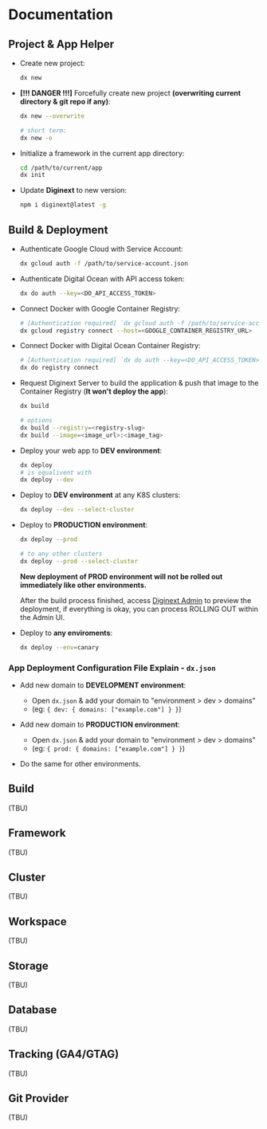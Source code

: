 # Documentation

## Project & App Helper

-   Create new project:

    ```bash
    dx new
    ```

-   **[!!! DANGER !!!]** Forcefully create new project **(overwriting current directory & git repo if any)**:

    ```bash
    dx new --overwrite

    # short term:
    dx new -o
    ```

-   Initialize a framework in the current app directory:

    ```bash
    cd /path/to/current/app
    dx init
    ```

-   Update **Diginext** to new version:

    ```bash
    npm i diginext@latest -g
    ```

## Build & Deployment

-   Authenticate Google Cloud with Service Account:

    ```bash
    dx gcloud auth -f /path/to/service-account.json
    ```

-   Authenticate Digital Ocean with API access token:

    ```bash
    dx do auth --key=<DO_API_ACCESS_TOKEN>
    ```

-   Connect Docker with Google Container Registry:

    ```bash
    # [Authentication required] `dx gcloud auth -f /path/to/service-account.json`
    dx gcloud registry connect --host=<GOOGLE_CONTAINER_REGISTRY_URL>
    ```

-   Connect Docker with Digital Ocean Container Registry:

    ```bash
    # [Authentication required] `dx do auth --key=<DO_API_ACCESS_TOKEN>`
    dx do registry connect
    ```

-   Request Diginext Server to build the application & push that image to the Container Registry (**It won't deploy the app**):

    ```bash
    dx build

    # options
    dx build --registry=<registry-slug>
    dx build --image=<image_url>:<image_tag>
    ```

-   Deploy your web app to **DEV environment**:

    ```bash
    dx deploy
    # is equalivent with
    dx deploy --dev
    ```

-   Deploy to **DEV environment** at any K8S clusters:

    ```bash
    dx deploy --dev --select-cluster
    ```

-   Deploy to **PRODUCTION environment**:

    ```bash
    dx deploy --prod

    # to any other clusters
    dx deploy --prod --select-cluster
    ```

    **New deployment of PROD environment will not be rolled out immediately like other environments.**

    After the build process finished, access [Diginext Admin](https://app.diginext.site) to preview the deployment, if everything is okay, you can process ROLLING OUT within the Admin UI.

-   Deploy to **any enviroments**:

    ```bash
    dx deploy --env=canary
    ```

### App Deployment Configuration File Explain - `dx.json` 

-   Add new domain to **DEVELOPMENT environment**:
    - Open `dx.json` & add your domain to "environment > dev > domains"
    - (eg: `{ dev: { domains: ["example.com"] } }`)

-   Add new domain to **PRODUCTION environment**:
    - Open `dx.json` &  add your domain to "environment > dev > domains"
    - (eg: `{ prod: { domains: ["example.com"] } }`)

-   Do the same for other environments.

## Build

(TBU)

## Framework

(TBU)

## Cluster

(TBU)

## Workspace

(TBU)

## Storage

(TBU)

## Database

(TBU)

## Tracking (GA4/GTAG)

(TBU)

## Git Provider

(TBU)
